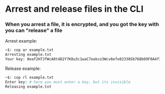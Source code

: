 # Arrest and release files in the CLI
### When you arrest a file, it is encrypted, and you got the key with you can "release" a file

Arrest example:
```bash
~$: cop ar example.txt
Arresting example.txt
Your key: 0eaf2H7JfWcA0t4D2Y7K8u3c1waC7eakco3Wcv6efo02338Sb768bO9F8A4f30ePbX7j9wfg98fO8P2V6x4can6p8R2s1V9B9q67aCdQdU7XfO4I8P3G41a57mam28fQ
```

Release example:
```bash
~$: cop rl example.txt
Enter key: # here you must enter a key, but its invisible
Releasing example.txt
```